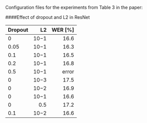 Configuration files for the experiments from Table 3 in the paper:

####Effect of dropout and L2 in ResNet

| Dropout | L2 | WER [%] |
| :----------- | ----------: | ----------: |
| 0 | 10−1 | 16.6 |
| 0.05 | 10−1 | 16.3 |
| 0.1 | 10−1 | 16.5 |
| 0.2 | 10−1 | 16.8 |
| 0.5 | 10−1 | error |
| 0 | 10−3 | 17.5 |
| 0 | 10−2 | 16.9 |
| 0 | 10−1 | 16.6 |
| 0 | 0.5 | 17.2 |
| 0.1 | 10−2 | 16.6 |